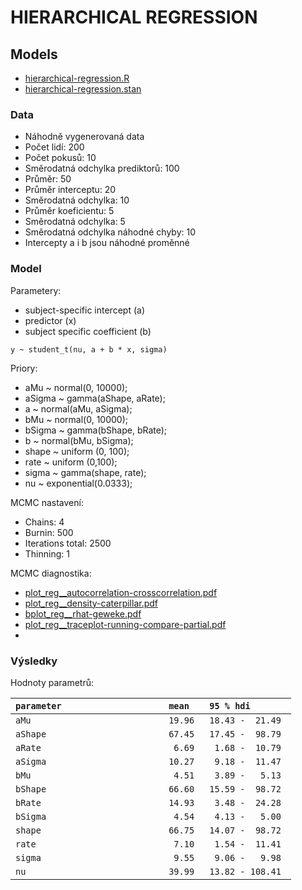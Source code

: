 HIERARCHICAL REGRESSION
===

## Models

 - [hierarchical-regression.R](./hierarchical-regression.R)
 - [hierarchical-regression.stan](./hierarchical-regression.stan)


### Data

- Náhodně vygenerovaná data
- Počet lidí: 200
- Počet pokusů: 10
- Směrodatná odchylka prediktorů: 100
- Průměr: 50
- Průměr interceptu: 20
- Směrodatná odchylka: 10
- Průměr koeficientu: 5
- Směrodatná odchylka: 5
- Směrodatná odchylka náhodné chyby: 10
- Intercepty a i b jsou náhodné proměnné

### Model

Parametery:
 - subject-specific intercept (a)
 - predictor (x)
 - subject specific coefficient (b)

```
y ~ student_t(nu, a + b * x, sigma)
```

Priory:
- aMu ~ normal(0, 10000);
- aSigma ~ gamma(aShape, aRate);
- a ~ normal(aMu, aSigma);
- bMu ~ normal(0, 10000);
- bSigma ~ gamma(bShape, bRate);
- b ~ normal(bMu, bSigma);
- shape ~ uniform (0, 100);
- rate ~ uniform (0,100);
- sigma ~ gamma(shape, rate);
- nu ~ exponential(0.0333);

MCMC nastavení:
 - Chains: 4
 - Burnin: 500
 - Iterations total: 2500
 - Thinning: 1

MCMC diagnostika:
 - [plot_reg__autocorrelation-crosscorrelation.pdf](../../Outputs/Hierarchical-regression/plot_reg__autocorrelation-crosscorrelation.pdf)
 - [plot_reg__density-caterpillar.pdf](../../Outputs/Hierarchical-regression/plot_reg__density-caterpillar.pdf)
 - [bplot_reg__rhat-geweke.pdf](../../Outputs/Hierarchical-regression/plot_reg__rhat-geweke.pdf)
 - [plot_reg__traceplot-running-compare-partial.pdf](../../Outputs/Hierarchical-regression/plot_reg__traceplot-running-compare-partial.pdf)
 -
### Výsledky

Hodnoty parametrů:

|` parameter                    `|` mean   `|` 95 % hdi        `|
|--------------------------------|---------:|------------------:|
|` aMu                          `|` 19.96  `|` 18.43 -  21.49  `|
|` aShape                       `|` 67.45  `|` 17.45 -  98.79  `|
|` aRate                        `|`  6.69  `|`  1.68 -  10.79  `|
|` aSigma                       `|` 10.27  `|`  9.18 -  11.47  `|
|` bMu                          `|`  4.51  `|`  3.89 -   5.13  `|
|` bShape                       `|` 66.60  `|` 15.59 -  98.72  `|
|` bRate                        `|` 14.93  `|`  3.48 -  24.28  `|
|` bSigma                       `|`  4.54  `|`  4.13 -   5.00  `|
|` shape                        `|` 66.75  `|` 14.07 -  98.72  `|
|` rate                         `|`  7.10  `|`  1.54 -  11.41  `|
|` sigma                        `|`  9.55  `|`  9.06 -   9.98  `|
|` nu                           `|` 39.99  `|` 13.82 - 108.41  `|
